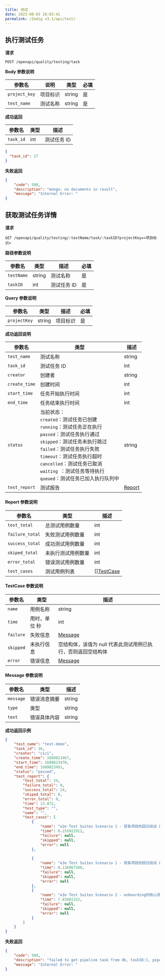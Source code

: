 ```yaml
---
title: 测试
date: 2023-08-03 16:03:41
permalink: /Zadig v3.1/api/test/
---
```


## 执行测试任务

**请求**

```
POST /openapi/quality/testing/task
```

**Body 参数说明**

| 参数名        | 说明     | 类型   | 必填 |
| ------------- | -------- | ------ | ---- |
| `project_key` | 项目标识 | string | 是   |
| `test_name`   | 测试名称 | string | 是   |

**成功返回**

| 参数名    | 类型 | 描述        |
| --------- | ---- | ----------- |
| `task_id` | int  | 测试任务 ID |

```json
{
  "task_id": 27
}
```

**失败返回**

```json
{
    "code": 500,
    "description": "mongo: no documents in result",
    "message": "Internal Error: "
}
```



## 获取测试任务详情

**请求**

```
GET /openapi/quality/testing/:testName/task/:taskID?projectKey=<项目标识>
```

**路径参数说明**

| 参数名     | 类型   | 描述        | 必填 |
| ---------- | ------ | ----------- | ---- |
| `testName` | string | 测试名称    | 是   |
| `taskID`   | int    | 测试任务 ID | 是   |

**Query 参数说明**

| 参数名       | 类型   | 描述     | 必填 |
| ------------ | ------ | -------- | ---- |
| `projectKey` | string | 项目标识 | 是   |

**成功返回说明**

| 参数名        | 类型                                                         | 描述              |
| ------------- | ------------------------------------------------------------ | ----------------- |
| `test_name`   | 测试名称                                                     | string            |
| `task_id`     | 测试任务 ID                                                  | int               |
| `creator`     | 创建者                                                       | string            |
| `create_time` | 创建时间                                                     | int               |
| `start_time`  | 任务开始执行时间                                             | int               |
| `end_time`    | 任务结束执行时间                                             | int               |
| `status `     | 当前状态：<br /> `created`：测试任务已创建<br />`running`：测试任务正在执行<br />`passed`：测试任务执行通过<br />`skipped`：测试任务未执行跳过<br />`failed`：测试任务执行失败<br />`timeout`：测试任务执行超时<br />`cancelled`：测试任务已取消<br />`waiting `：测试任务等待执行<br />`queued`：测试任务已加入执行队列中 | string            |
| `test_report` | 测试报告                                                     | [Report](#report) |

<h4 id="report">Report 参数说明</h4>

| 参数名          | 类型               | 描述                     |
| --------------- | ------------------ | ------------------------ |
| `test_total`    | 总测试用例数量     | int                      |
| `failure_total` | 失败测试用例数量   | int                      |
| `success_total` | 成功测试用例数量   | int                      |
| `skiped_total`  | 未执行测试用例数量 | int                      |
| `error_total`   | 错误测试用例数量   | int                      |
| `test_cases`    | 测试用例列表       | [][TestCase](#test_case) |

<h4 id="test_case">TestCase 参数说明</h4>

| 参数名    | 类型          | 描述                                                         |
| --------- | ------------- | ------------------------------------------------------------ |
| `name`    | 用例名称      | string                                                       |
| `time`    | 用时，单位 秒 | int                                                          |
| `failure` | 失败信息      | [Message](#message)                                          |
| `skipped` | 未执行信息    | 空结构体，该值为 null 代表此测试用例已执行，否则返回空结构体 |
| `error`   | 错误信息      | [Message](#message)                                          |

<h4 id="message">Message 参数说明</h4>

| 参数名    | 类型         | 描述   |
| --------- | ------------ | ------ |
| `message` | 错误消息摘要 | string |
| `type`    | 类型         | string |
| `text`    | 错误具体内容 | string |

**成功返回示例**

```json
{
    "test_name": "test-demo",
    "task_id": 16,
    "creator": "cici",
    "create_time": 1689823467,
    "start_time": 1689823470,
    "end_time": 1689823491,
    "status": "passed",
    "test_report": {
        "test_total": 24,
        "failure_total": 0,
        "success_total": 24,
        "skiped_total": 0,
        "error_total": 0,
        "time": 13.872,
        "test_type": "",
        "name": "",
        "test_cases": [
            {
                "name": "e2e Test Suites Scenario 1 - 现有项目的回归测试 被测试环境中存在一个叫做voting的项目 可以查看环境",
                "time": 0.155922912,
                "failure": null,
                "skipped": null,
                "error": null
            },
            
            {
                "name": "e2e Test Suites Scenario 1 - 现有项目的回归测试 被测试环境中存在一个叫做voting的项目 可以查看Voting项目信息",
                "time": 0.136967508,
                "failure": null,
                "skipped": null,
                "error": null
            },
            {
                "name": "e2e Test Suites Scenario 2 - onboarding的核心流程 经过系统的onboarding流程，自动生成了环境和一些工作流 成功的自动创建了环境和工作流，工作流可以被触发",
                "time": 7.83081332,
                "failure": null,
                "skipped": null,
                "error": null
            }
        ]
    }
}
```

**失败返回**

```json
{
    "code": 500,
    "description": "failed to get pipeline task from db, taskID:1, pipelineName:tt-job, err: mongo: no documents in result",
    "message": "Internal Error: "
}
```

